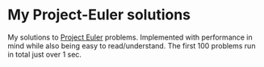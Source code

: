 # My Project-Euler solutions

My solutions to [Project Euler](https://projecteuler.net) problems. Implemented with performance in mind while also being easy to read/understand. The first 100 problems run in total just over 1 sec.